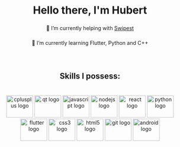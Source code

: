 <h1 align="center">Hello there, I'm Hubert</h1>

###

<p align="center">🔭 I’m currently helping with <a href="https://www.swipest.pl/" rel="nofollow">Swipest</a> </p>

###

<p align="center">🌱 I’m currently learning Flutter, Python and C++</p>

###

<br clear="both">

<h2 align="center">Skills I possess:</h2>

###

<br clear="both">

<div align="center">
  <img src="https://cdn.jsdelivr.net/gh/devicons/devicon/icons/cplusplus/cplusplus-original.svg" height="60" width="72" alt="cplusplus logo"  />
  <img src="https://cdn.jsdelivr.net/gh/devicons/devicon/icons/qt/qt-original.svg" height="60" width="72" alt="qt logo"  />
  <img src="https://cdn.jsdelivr.net/gh/devicons/devicon/icons/javascript/javascript-original.svg" height="60" width="72" alt="javascript logo"  />
  <img src="https://cdn.jsdelivr.net/gh/devicons/devicon/icons/nodejs/nodejs-original.svg" height="60" width="72" alt="nodejs logo"  />
  <img src="https://cdn.jsdelivr.net/gh/devicons/devicon/icons/react/react-original.svg" height="60" width="72" alt="react logo"  />
  <img src="https://cdn.jsdelivr.net/gh/devicons/devicon/icons/python/python-original.svg" height="60" width="72" alt="python logo"  />
  <img src="https://cdn.jsdelivr.net/gh/devicons/devicon/icons/flutter/flutter-original.svg" height="60" width="72" alt="flutter logo"  />
  <img src="https://cdn.jsdelivr.net/gh/devicons/devicon/icons/css3/css3-original.svg" height="60" width="72" alt="css3 logo"  />
  <img src="https://cdn.jsdelivr.net/gh/devicons/devicon/icons/html5/html5-original.svg" height="60" width="72" alt="html5 logo"  />
  <img src="https://cdn.jsdelivr.net/gh/devicons/devicon/icons/git/git-original.svg" height="60" width="72" alt="git logo"  />
  <img src="https://cdn.jsdelivr.net/gh/devicons/devicon/icons/android/android-original.svg" height="60" width="72" alt="android logo"  />
</div>






